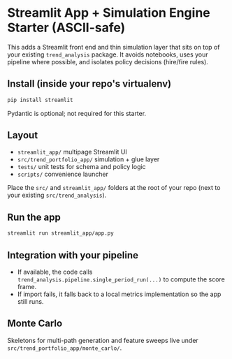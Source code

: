 # Streamlit App + Simulation Engine Starter (ASCII-safe)

This adds a Streamlit front end and thin simulation layer that sits on top of your existing `trend_analysis` package.
It avoids notebooks, uses your pipeline where possible, and isolates policy decisions (hire/fire rules).

## Install (inside your repo's virtualenv)
```bash
pip install streamlit
```
Pydantic is optional; not required for this starter.

## Layout
- `streamlit_app/` multipage Streamlit UI
- `src/trend_portfolio_app/` simulation + glue layer
- `tests/` unit tests for schema and policy logic
- `scripts/` convenience launcher

Place the `src/` and `streamlit_app/` folders at the root of your repo (next to your existing `src/trend_analysis`).

## Run the app
```bash
streamlit run streamlit_app/app.py
```

## Integration with your pipeline
- If available, the code calls `trend_analysis.pipeline.single_period_run(...)` to compute the score frame.
- If import fails, it falls back to a local metrics implementation so the app still runs.

## Monte Carlo
Skeletons for multi-path generation and feature sweeps live under `src/trend_portfolio_app/monte_carlo/`.
